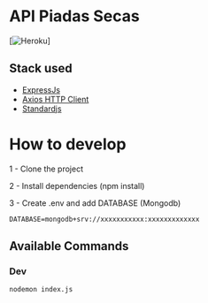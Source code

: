 # API Piadas Secas
[![Heroku](https://heroku-badge.herokuapp.com/?app=api-secas)]

## Stack used

- [ExpressJs](https://github.com/expressjs/express)
- [Axios HTTP Client](https://github.com/axios/axios)
- [Standardjs](https://standardjs.com/)


# How to develop

1 - Clone the project

2 - Install dependencies (npm install)

3 - Create .env and add DATABASE (Mongodb)

```
DATABASE=mongodb+srv://xxxxxxxxxxx:xxxxxxxxxxxxx
```

## Available Commands

### Dev

```
nodemon index.js
```
